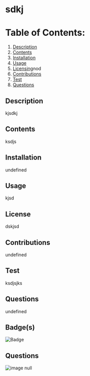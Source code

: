 
  # sdkj
  # Table of Contents:
  1. [Description](#description)
  2. [Contents](#contents)
  3. [Installation](#installation)
  4. [Usage](#usage)
  5. [Licensing](#license)nod
  6. [Contributions](#contributions)
  7. [Test](#test)
  8. [Questions](#questions)
  ## Description
  kjsdkj
  ## Contents
  ksdjs
  ## Installation
  undefined
  ## Usage
  kjsd
  ## License
  dskjsd
  ## Contributions
  undefined
  ## Test
  ksdjsjks
  ## Questions
  undefined
  ## Badge(s)
  ![Badge](https://img.shields.io/npm/v/axios?style=plastic)
  ## Questions
  ![image](https://avatars0.githubusercontent.com/u/59719170?v=4)
  null
  